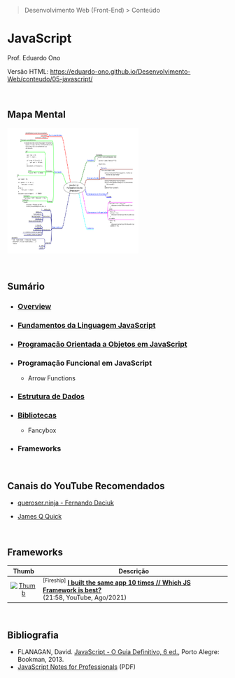 > Desenvolvimento Web (Front-End) > Conteúdo

# JavaScript

Prof. Eduardo Ono

Versão HTML: https://eduardo-ono.github.io/Desenvolvimento-Web/conteudo/05-javascript/

<br>

## Mapa Mental

<p>
  <a href="../../mapas-mentais/js-linguagem.svg" target="_blank"><img src="../../mapas-mentais/js-linguagem.svg" width="300px"></a>
</p>

<br>

## Sumário

* ### [Overview](./00-overview/)

* ### [Fundamentos da Linguagem JavaScript](./js-fundamentos/)

* ### [Programação Orientada a Objetos em JavaScript](./js-poo/)

* ### Programação Funcional em JavaScript

  * Arrow Functions

* ### [Estrutura de Dados](./js-estrutura-de-dados/)

* ### [Bibliotecas](./js-bibliotecas)

  * Fancybox

* ### Frameworks

<br>

## Canais do YouTube Recomendados

* [queroser.ninja - Fernando Daciuk](https://www.youtube.com/channel/UCoMS25HuclMfa6IQJNcvh2w)

* [James Q Quick](https://www.youtube.com/c/JamesQQuick)

<br>

## Frameworks

| Thumb | Descrição |
| :-: | --- |
| [![Thumb](https://img.youtube.com/vi/cuHDQhDhvPE/default.jpg)](https://www.youtube.com/watch?v=cuHDQhDhvPE "I built the same app 10 times // Which JS Framework is best?") | <sup>[Fireship]</sup> [__I built the same app 10 times // Which JS Framework is best?__](https://www.youtube.com/watch?v=cuHDQhDhvPE) <br> (21:58, YouTube, Ago/2021)

<br>

## Bibliografia

* FLANAGAN, David. [JavaScript - O Guia Definitivo, 6 ed.](https://www.academia.edu/40442620/JavaScript_O_Guia_Definitivo_v), Porto Alegre: Bookman, 2013.
* [JavaScript Notes for Professionals](https://goalkicker.com/HTML5Book/) (PDF)

<br>
